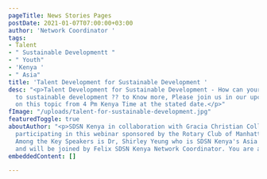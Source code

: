 ```yaml
---
pageTitle: News Stories Pages
postDate: 2021-01-07T07:00:00+03:00
author: 'Network Coordinator '
tags:
- Talent
- " Sustainable Developmentt "
- " Youth"
- 'Kenya '
- " Asia"
title: 'Talent Development for Sustainable Development '
desc: "<p>Talent Development for Sustainable Development - How can your talent contribute
  to sustainable development ?? to Know more, Please join us in our upcoming webinar
  on this topic from 4 Pm Kenya Time at the stated date.</p>"
fImage: "/uploads/talent-for-sustainable-development.jpg"
featuredToggle: true
aboutAuthor: "<p>SDSN Kenya in collaboration with Gracia Christian College will be
  participating in this webinar sponsored by the Rotary Club of Manhattan Hongkong.
  Among the Key Speakers is Dr, Shirley Yeung who is SDSN Kenya's Asia Ambassador
  and will be joined by Felix SDSN Kenya Network Coordinator. You are all invited.</p>"
embeddedContent: []

---
```


